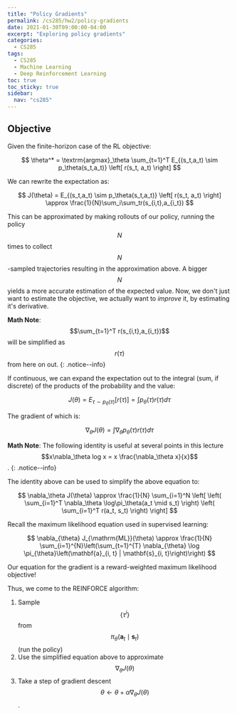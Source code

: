 ```yaml
---
title: "Policy Gradients"
permalink: /cs285/hw2/policy-gradients
date: 2021-01-30T09:00:00-04:00
excerpt: "Exploring policy gradients"
categories:
  - CS285
tags:
  - CS285
  - Machine Learning
  - Deep Reinforcement Learning
toc: true
toc_sticky: true
sidebar:
  nav: "cs285"
---
```


## Objective

Given the finite-horizon case of the RL objective:

$$
    \theta^* = \textrm{argmax}_\theta \sum_{t=1}^T E_{(s_t,a_t) \sim p_\theta(s_t,a_t)} \left[  r(s_t, a_t) \right]
$$

We can rewrite the expectation as:

$$
  J(\theta) = E_{(s_t,a_t) \sim p_\theta(s_t,a_t)} \left[  r(s_t, a_t) \right] \approx \frac{1}{N}\sum_i\sum_tr(s_{i,t},a_{i_t})
$$

This can be approximated by making rollouts of our policy, running the policy $$N$$ times to collect $$N$$-sampled trajectories resulting in the approximation above. A bigger $$N$$ yields a more accurate estimation of the expected value. Now, we don't just want to estimate the objective, we actually want to _improve_ it, by estimating it's derivative.

**Math Note**: $$\sum_{t=1}^T r(s_{i,t},a_{i_t})$$ will be simplified as $$r(\tau)$$ from here on out.
{: .notice--info}

If continuous, we can expand the expectation out to the integral (sum, if discrete) of the products of the probability and the value:

$$
  J(\theta) = E_{\tau \sim p_\theta(\tau)} \left[ r(\tau) \right] = \int p_\theta(\tau)r(\tau)d\tau
$$

The gradient of which is:

$$  
  \nabla_\theta J(\theta) = \int\nabla_\theta p_\theta(\tau)r(\tau)d\tau
$$

**Math Note**: The following identity is useful at several points in this lecture $$x\nabla_\theta log x = x \frac{\nabla_\theta x}{x}$$.
{: .notice--info}

The identity above can be used to simplify the above equation to:

$$
  \nabla_\theta J(\theta) \approx \frac{1}{N} \sum_{i=1}^N \left[ \left( \sum_{i=1}^T \nabla_\theta \log\pi_\theta(a_t \mid s_t) \right) \left( \sum_{i=1}^T r(a_t, s_t)  \right) \right]
$$

Recall the maximum likelihood equation used in supervised learning:

$$
  \nabla_{\theta} J_{\mathrm{ML}}(\theta) \approx \frac{1}{N} \sum_{i=1}^{N}\left(\sum_{t=1}^{T} \nabla_{\theta} \log \pi_{\theta}\left(\mathbf{a}_{i, t} | \mathbf{s}_{i, t}\right)\right)
$$

Our equation for the gradient is a reward-weighted maximum likelihood objective!

Thus, we come to the REINFORCE algorithm:

1. Sample $$\{\tau^i\}$$ from $$\pi_\theta(\mathbf{a}_t \mid \mathbf{s}_t)$$ (run the policy)
2. Use the simplified equation above to approximate $$\nabla_\theta J(\theta)$$
3. Take a step of gradient descent $$\theta\leftarrow\theta+\alpha\nabla_\theta J(\theta)$$.
